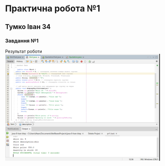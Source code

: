 # Практична робота №1
## Тумко Іван 34
### Завдання №1
Результат роботи
![alt-текст](task1.2.png "Текст заголовка логотипа 1")
